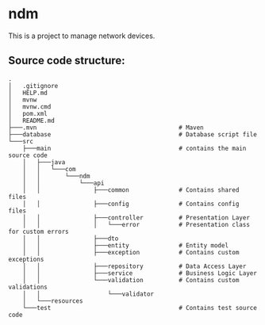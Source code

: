 # ndm
This is a project to manage network devices.

## Source code structure:
    .
    │   .gitignore
    │   HELP.md
    │   mvnw
    │   mvnw.cmd
    │   pom.xml
    │   README.md
    ├───.mvn                                        # Maven
    ├───database                                    # Database script file
    └───src
        ├───main                                    # contains the main source code
        │   ├───java
        │   │   └───com
        │   │       └───ndm
        │   │           └───api
        │   │               ├───common              # Contains shared files
        │   │               ├───config              # Contains config files
        │   │               ├───controller          # Presentation Layer
        │   │               │   └───error           # Presentation class for custom errors
        │   │               ├───dto
        │   │               ├───entity              # Entity model
        │   │               ├───exception           # Contains custom exceptions
        │   │               ├───repository          # Data Access Layer
        │   │               ├───service             # Business Logic Layer
        │   │               └───validation          # Contains custom validations       
        │   │                   └───validator
        │   └───resources                    
        └───test                                    # Contains test source code
